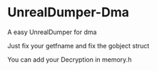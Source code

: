 # UnrealDumper-Dma
A easy UnrealDumper for dma


Just fix your getfname and fix the gobject struct 


You can add your Decryption in memory.h 

